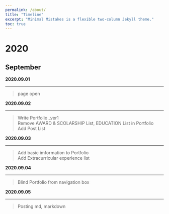 ```yaml
---
permalink: /about/
title: "Timeline"
excerpt: "Minimal Mistakes is a flexible two-column Jekyll theme."
toc: true
---
```

# 2020
## September

**2020.09.01** 

***

> page open

**2020.09.02**  

***

> Write Portfolio _ver1  
> Remove AWARD & SCOLARSHIP List, EDUCATION List in Portfolio  
> Add Post List 

**2020.09.03** 

***

> Add basic imformation to Portfolio  
> Add Extracurricular experience list

**2020.09.04** 

***

> Blind Portfolio from navigation box

**2020.09.05** 

***

> Posting md, markdown

